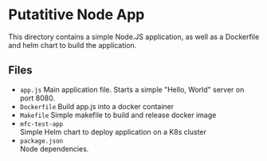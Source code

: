 # Putatitive Node App

This directory contains a simple Node.JS application, as well as a Dockerfile
and helm chart to build the application.

## Files

* `app.js`
Main application file.  Starts a simple "Hello, World" server on port 8080.
* `Dockerfile`
Build app.js into a docker container
* `Makefile`
Simple makefile to build and release docker image
* `mfc-test-app`  
Simple Helm chart to deploy application on a K8s cluster
* `package.json`   
Node dependencies.
